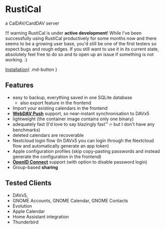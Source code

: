 # RustiCal

a CalDAV/CardDAV server

!!! warning
  RustiCal is under **active development**!
  While I've been successfully using RustiCal productively for some months now and there seems to be a growing user base,
  you'd still be one of the first testers so expect bugs and rough edges.
  If you still want to use it in its current state, absolutely feel free to do so and to open up an issue if something is not working. :)

[Installation](installation/index.md){ .md-button }

## Features

- easy to backup, everything saved in one SQLite database
  - also export feature in the frontend
- Import your existing calendars in the frontend
- **[WebDAV Push](https://github.com/bitfireAT/webdav-push/)** support, so near-instant synchronisation to DAVx5
- lightweight (the container image contains only one binary)
- adequately fast (I'd love to say blazingly fast™ :fire: but I don't have any benchmarks)
- deleted calendars are recoverable
- Nextcloud login flow (In DAVx5 you can login through the Nextcloud flow and automatically generate an app token)
- Apple configuration profiles (skip copy-pasting passwords and instead generate the configuration in the frontend)
- **[OpenID Connect](setup/oidc.md)** support (with option to disable password login)
- Group-based **sharing**

## Tested Clients

- DAVx5,
- GNOME Accounts, GNOME Calendar, GNOME Contacts
- Evolution
- Apple Calendar
- Home Assistant integration
- Thunderbird
